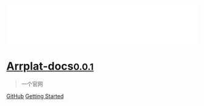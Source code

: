 <div class="cover-main"><p><img src="/_media/logo.png" data-origin="_media/icon.svg" alt="logo"></p>
    <h1 id="docsify-4102"><a href="#/?id=docsify-4102" data-id="docsify-4102" class="anchor"><span>Arrplat-docs<small>0.0.1</small></span></a>
    </h1>
    <blockquote>
        <p>一个官网</p></blockquote>
    <p><a href="https://github.com/docsifyjs/docsify/" target="_blank" rel="noopener">GitHub</a>
        <a href="#zh-cn/page1">Getting Started</a></p></div>